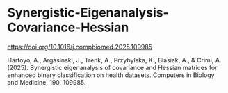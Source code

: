 # Synergistic-Eigenanalysis-Covariance-Hessian

https://doi.org/10.1016/j.compbiomed.2025.109985

Hartoyo, A., Argasiński, J., Trenk, A., Przybylska, K., Błasiak, A., & Crimi, A. (2025). Synergistic eigenanalysis of covariance and Hessian matrices for enhanced binary classification on health datasets. Computers in Biology and Medicine, 190, 109985.
